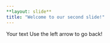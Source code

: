 ```yaml
---
**layout: slide**
title: "Welcome to our second slide!"
---
```

Your text
Use the left arrow to go back!
